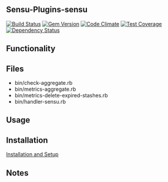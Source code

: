 ## Sensu-Plugins-sensu

[ ![Build Status](https://travis-ci.org/sensu-plugins/sensu-plugins-sensu.svg?branch=master)](https://travis-ci.org/sensu-plugins/sensu-plugins-sensu)
[![Gem Version](https://badge.fury.io/rb/sensu-plugins-sensu.svg)](http://badge.fury.io/rb/sensu-plugins-sensu)
[![Code Climate](https://codeclimate.com/github/sensu-plugins/sensu-plugins-sensu/badges/gpa.svg)](https://codeclimate.com/github/sensu-plugins/sensu-plugins-sensu)
[![Test Coverage](https://codeclimate.com/github/sensu-plugins/sensu-plugins-sensu/badges/coverage.svg)](https://codeclimate.com/github/sensu-plugins/sensu-plugins-sensu)
[![Dependency Status](https://gemnasium.com/sensu-plugins/sensu-plugins-sensu.svg)](https://gemnasium.com/sensu-plugins/sensu-plugins-sensu)

## Functionality

## Files
 * bin/check-aggregate.rb
 * bin/metrics-aggregate.rb
 * bin/metrics-delete-expired-stashes.rb
 * bin/handler-sensu.rb

## Usage

## Installation

[Installation and Setup](http://sensu-plugins.io/docs/installation_instructions.html)

## Notes
